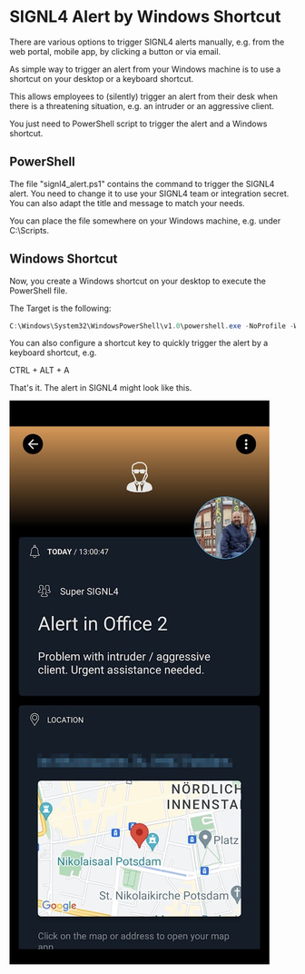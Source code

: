 # SIGNL4 Alert by Windows Shortcut

There are various options to trigger SIGNL4 alerts manually, e.g. from the web portal, mobile app, by clicking a button or via email.

As simple way to trigger an alert from your Windows machine is to use a shortcut on your desktop or a keyboard shortcut.

This allows employees to (silently) trigger an alert from their desk when there is a threatening situation, e.g. an intruder or an aggressive client.

You just need to PowerShell script to trigger the alert and a Windows shortcut.

## PowerShell

The file "signl4_alert.ps1" contains the command to trigger the SIGNL4 alert. You need to change it to use your SIGNL4 team or integration secret. You can also adapt the title and message to match your needs.

You can place the file somewhere on your Windows machine, e.g. under C:\Scripts\.

## Windows Shortcut

Now, you create a Windows shortcut on your desktop to execute the PowerShell file.

The Target is the following:

```powershell
C:\Windows\System32\WindowsPowerShell\v1.0\powershell.exe -NoProfile -WindowStyle Hidden -ExecutionPolicy Bypass -File "C:\Script\signl4_alert.ps1"
```

You can also configure a shortcut key to quickly trigger the alert by a keyboard shortcut, e.g.  

CTRL + ALT + A  

That's it. The alert in SIGNL4 might look like this.  

![SIGNL4 Alert](signl4-intruder.png)

